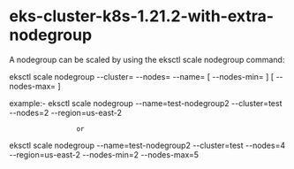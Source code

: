 # eks-cluster-k8s-1.21.2-with-extra-nodegroup

A nodegroup can be scaled by using the eksctl scale nodegroup command:

eksctl scale nodegroup --cluster=<clusterName> --nodes=<desiredCount> --name=<nodegroupName> [ --nodes-min=<minSize> ] [ --nodes-max=<maxSize> ]
  
example:-  eksctl scale nodegroup --name=test-nodegroup2 --cluster=test --nodes=2 --region=us-east-2
  
                     or
  
eksctl scale nodegroup --name=test-nodegroup2 --cluster=test --nodes=4 --region=us-east-2 --nodes-min=2 --nodes-max=5
